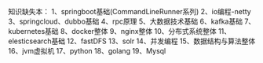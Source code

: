 知识缺失本：
1、springboot基础(CommandLineRunner系列)
2、io编程-netty
3、springcloud、dubbo基础
4、rpc原理
5、大数据技术基础
6、kafka基础
7、kubernetes基础
8、docker整体
9、nginx整体
10、分布式系统整体
11、elesticsearch基础
12、fastDFS
13、solr
14、并发编程
15、数据结构与算法整体
16、jvm虚拟机
17、python
18、golang
19、Mysql
